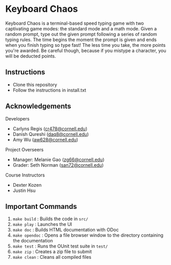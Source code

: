 # Keyboard Chaos
Keyboard Chaos is a terminal-based speed typing game with two captivating game modes: the standard mode and a math mode. Given a random prompt, type out the given prompt following a series of random typing rules. The time begins the moment the prompt is given and ends when you finish typing so type fast! The less time you take, the more points you're awarded. Be careful though, because if you mistype a character, you will be deducted points.

## Instructions
- Clone this repository
- Follow the instructions in install.txt

## Acknowledgements
Developers 
- Carlyns Regis (cr478@cornell.edu)
- Danish Qureshi (daq8@cornell.edu)
- Amy Wu (aw628@cornell.edu)

Project Overseers
- Manager: Melanie Gao (zg66@cornell.edu)
- Grader: Seth Norman (san72@cornell.edu)

Course Instructors
- Dexter Kozen
- Justin Hsu

## Important Commands
1. `make build` : Builds the code in `src/`
2. `make play` : Launches the UI
3. `make doc` : Builds HTML documentation with ODoc
4. `make opendoc` : Opens a file browser window to the directory containing the documentation
5. `make test` : Runs the OUnit test suite in `test/`
6. `make zip` : Creates a zip file to submit
7. `make clean` : Cleans all compiled files
